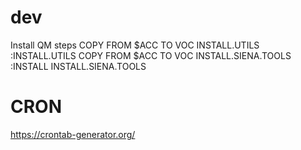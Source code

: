 # dev
Install QM steps
COPY FROM $ACC TO VOC INSTALL.UTILS
:INSTALL.UTILS
COPY FROM $ACC TO VOC INSTALL.SIENA.TOOLS
:INSTALL INSTALL.SIENA.TOOLS



# CRON
https://crontab-generator.org/
